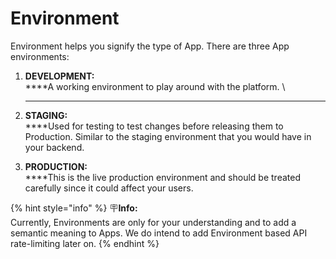 # Environment

Environment helps you signify the type of App. There are three App environments:

1. **DEVELOPMENT:**\
   ****A working environment to play around with the platform. \
   ****
2.  **STAGING:**\
    ****Used for testing to test changes before releasing them to Production. Similar to the staging environment that you would have in your backend.


3. **PRODUCTION:**\
   ****This is the live production environment and should be treated carefully since it could affect your users.

{% hint style="info" %}
🪧**Info:** \
Currently, Environments are only for your understanding and to add a semantic meaning to Apps. We do intend to add Environment based API rate-limiting later on.
{% endhint %}

